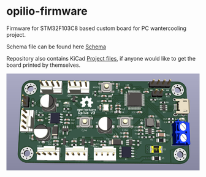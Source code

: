 # opilio-firmware

Firmware for STM32F103C8 based custom board for PC wantercooling project.

Schema file can be found here [Schema](opilio_pcb/renders/schema.pdf)

Repository also contains KiCad [Project files](opilio_pcb/), if anyone would like to get the board printed by themselves.

![image](opilio_pcb/renders/opilio_892x448.png)
